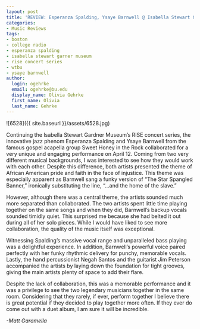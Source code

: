 ```yaml
---
layout: post
title: 'REVIEW: Esperanza Spalding, Ysaye Barnwell @ Isabella Stewart Gardner Museum'
categories:
- Music Reviews
tags:
- boston
- college radio
- esperanza spalding
- isabella stewart garner museum
- rise concert series
- wtbu
- ysaye barnwell
author:
  login: ogehrke
  email: ogehrke@bu.edu
  display_name: Olivia Gehrke
  first_name: Olivia
  last_name: Gehrke
---
```

![6528]({{ site.baseurl }}/assets/6528.jpg)

Continuing the Isabella Stewart Gardner Museum’s RISE concert series, the innovative jazz phenom Esperanza Spalding and Ysaye Barnwell from the famous gospel acapella group Sweet Honey in the Rock collaborated for a very unique and engaging performance on April 12. Coming from two very different musical backgrounds, I was interested to see how they would work with each other. Despite this difference, both artists presented the theme of African American pride and faith in the face of injustice. This theme was especially apparent as Barnwell sang a funky version of “The Star Spangled Banner,” ironically substituting the line, “...and the home of the slave.”

However, although there was a central theme, the artists sounded much more separated than collaborated. The two artists spent little time playing together on the same songs and when they did, Barnwell’s backup vocals sounded timidly quiet. This surprised me because she had belted it out during all of her solo pieces. While I would have liked to see more collaboration, the quality of the music itself was exceptional.

Witnessing Spalding’s massive vocal range and unparalleled bass playing was a delightful experience. In addition, Barnwell’s powerful voice paired perfectly with her funky rhythmic delivery for punchy, memorable vocals. Lastly, the hand percussionist Negah Santos and the guitarist Jim Peterson accompanied the artists by laying down the foundation for tight grooves, giving the main artists plenty of space to add their flare.

Despite the lack of collaboration, this was a memorable performance and it was a privilege to see the two legendary musicians together in the same room. Considering that they rarely, if ever, perform together I believe there is great potential if they decided to play together more often. If they ever do come out with a duet album, I am sure it will be incredible.

_\-Matt Garamella_
